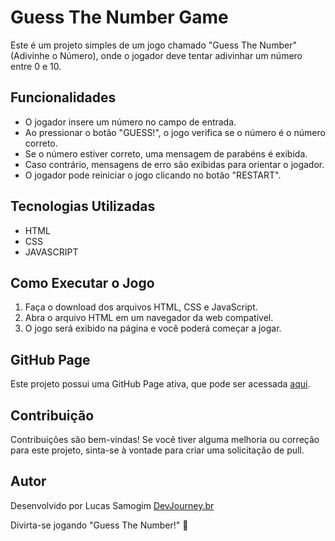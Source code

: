 # Guess The Number Game

Este é um projeto simples de um jogo chamado "Guess The Number" (Adivinhe o Número), onde o jogador deve tentar adivinhar um número entre 0 e 10.

## Funcionalidades

- O jogador insere um número no campo de entrada.
- Ao pressionar o botão "GUESS!", o jogo verifica se o número é o número correto.
- Se o número estiver correto, uma mensagem de parabéns é exibida.
- Caso contrário, mensagens de erro são exibidas para orientar o jogador.
- O jogador pode reiniciar o jogo clicando no botão "RESTART".

## Tecnologias Utilizadas

- HTML
- CSS
- JAVASCRIPT

## Como Executar o Jogo

1. Faça o download dos arquivos HTML, CSS e JavaScript.
2. Abra o arquivo HTML em um navegador da web compatível.
3. O jogo será exibido na página e você poderá começar a jogar.

## GitHub Page

Este projeto possui uma GitHub Page ativa, que pode ser acessada [aqui](https://lucassamogim.github.io/guessthenumber/).

## Contribuição

Contribuições são bem-vindas! Se você tiver alguma melhoria ou correção para este projeto, sinta-se à vontade para criar uma solicitação de pull.

## Autor

Desenvolvido por Lucas Samogim [DevJourney.br](https://www.instagram.com/devjourney.br/)

Divirta-se jogando "Guess The Number!" 🎉
